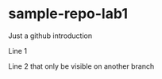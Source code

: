 # sample-repo-lab1
Just a github introduction 

Line 1

Line 2 that only be visible on another branch
